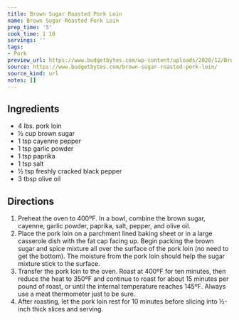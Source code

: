 ```yaml
---
title: Brown Sugar Roasted Pork Loin
name: Brown Sugar Roasted Pork Loin
prep_time: '5'
cook_time: 1 10
servings: ''
tags:
- Pork
preview_url: https://www.budgetbytes.com/wp-content/uploads/2020/12/Brown-Sugar-Roasted-Pork-Loin-front-640x640.jpg
source: https://www.budgetbytes.com/brown-sugar-roasted-pork-loin/
source_kind: url
notes: []
---
```


## Ingredients
- 4 lbs. pork loin
- ½ cup brown sugar
- 1 tsp cayenne pepper
- 1 tsp garlic powder
- 1 tsp paprika
- 1 tsp salt
- ½ tsp freshly cracked black pepper
- 3 tbsp olive oil


## Directions
1. Preheat the oven to 400ºF. In a bowl, combine the brown sugar, cayenne, garlic powder, paprika, salt, pepper, and olive oil.
2. Place the pork loin on a parchment lined baking sheet or in a large casserole dish with the fat cap facing up. Begin packing the brown sugar and spice mixture all over the surface of the pork loin (no need to get the bottom). The moisture from the pork loin should help the sugar mixture stick to the surface.
3. Transfer the pork loin to the oven. Roast at 400ºF for ten minutes, then reduce the heat to 350ºF and continue to roast for about 15 minutes per pound of roast, or until the internal temperature reaches 145ºF. Always use a meat thermometer just to be sure.
4. After roasting, let the pork loin rest for 10 minutes before slicing into ½-inch thick slices and serving.
